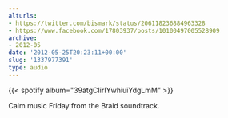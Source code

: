 ```yaml
---
alturls:
- https://twitter.com/bismark/status/206118236884963328
- https://www.facebook.com/17803937/posts/10100497005528909
archive:
- 2012-05
date: '2012-05-25T20:23:11+00:00'
slug: '1337977391'
type: audio
---
```


{{< spotify album="39atgCIirIYwhiuiYdgLmM" >}}

Calm music Friday from the Braid soundtrack.


